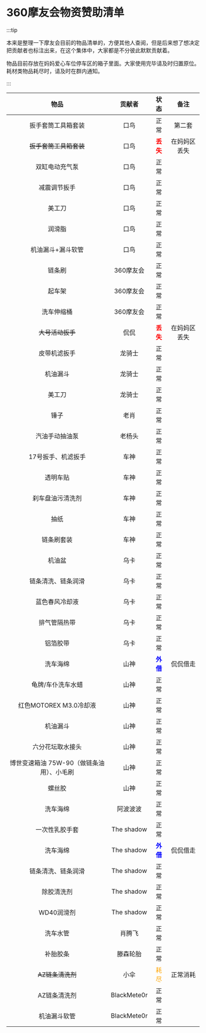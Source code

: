 # 360摩友会物资赞助清单

:::tip

本来是整理一下摩友会目前的物品清单的，方便其他人查阅，但是后来想了想决定把贡献者也标注出来，在这个集体中，大家都是不分彼此默默贡献着。

物品目前存放在妈妈爱心车位停车区的箱子里面。大家使用完毕请及时归置原位。耗材类物品耗尽时，请及时在群内通知。

:::

|                   物品                    |   贡献者    |               状态                |     备注     |
| :---------------------------------------: | :---------: | :-------------------------------: | :----------: |
|            扳手套筒工具箱套装             |    口鸟     |               正常                |    第二套    |
|          ~~扳手套筒工具箱套装~~           |    口鸟     | <font color=red >**丢失**</font>  | 在妈妈区丢失 |
|              双缸电动充气泵               |    口鸟     |               正常                |              |
|               减震调节扳手                |    口鸟     |               正常                |              |
|                  美工刀                   |    口鸟     |               正常                |              |
|                  润滑脂                   |    口鸟     |               正常                |              |
|             机油漏斗+漏斗软管             |    口鸟     |               正常                |              |
|                  链条刷                   |  360摩友会  |               正常                |              |
|                  起车架                   |  360摩友会  |               正常                |              |
|                洗车伸缩桶                 |  360摩友会  |               正常                |              |
|             ~~大号活动扳手~~              |    侃侃     | <font color=red >**丢失**</font>  | 在妈妈区丢失 |
|               皮带机滤扳手                |   龙骑士    |               正常                |              |
|                 机油漏斗                  |   龙骑士    |               正常                |              |
|                  美工刀                   |   龙骑士    |               正常                |              |
|                   锤子                    |    老肖     |               正常                |              |
|              汽油手动抽油泵               |   老杨头    |               正常                |              |
|            17号扳手、机滤扳手             |    车神     |               正常                |              |
|                 透明车贴                  |    车神     |               正常                |              |
|             刹车盘油污清洗剂              |    车神     |               正常                |              |
|                   抽纸                    |    车神     |               正常                |              |
|                链条刷套装                 |    车神     |               正常                |              |
|                  机油盆                   |    乌卡     |               正常                |              |
|            链条清洗、链条润滑             |    乌卡     |               正常                |              |
|              蓝色春风冷却液               |    乌卡     |               正常                |              |
|               排气管隔热带                |    乌卡     |               正常                |              |
|                 铝箔胶带                  |    乌卡     |               正常                |              |
|                 洗车海绵                  |    山神     | <font color=blue >**外借**</font> |   侃侃借走   |
|             龟牌/车仆洗车水蜡             |    山神     |               正常                |              |
|          红色MOTOREX M3.0冷却液           |    山神     |               正常                |              |
|                 机油漏斗                  |    山神     |               正常                |              |
|             六分花坛取水接头              |    山神     |               正常                |              |
| 博世变速箱油 75W-90（做链条油用）、小毛刷 |    山神     |               正常                |              |
|                  螺丝胶                   |    山神     |               正常                |              |
|                 洗车海绵                  |  阿波波波   |               正常                |              |
|              一次性乳胶手套               | The shadow  |               正常                |              |
|                 洗车海绵                  | The shadow  | <font color=blue >**外借**</font> |   侃侃借走   |
|            链条清洗、链条润滑             | The shadow  |               正常                |              |
|                除胶清洗剂                 | The shadow  |               正常                |              |
|                WD40润滑剂                 | The shadow  |               正常                |              |
|                 洗车水管                  |   肖腾飞    |               正常                |              |
|                 补胎胶条                  |  滕森轮胎   |               正常                |              |
|             ~~AZ链条清洗剂~~              |    小伞     |  <font color=orange >耗尽</font>  |   正常消耗   |
|               AZ链条清洗剂                | BlackMete0r |               正常                |              |
|               机油漏斗软管                | BlackMete0r |               正常                |              |

